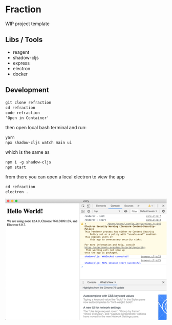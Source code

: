 # Fraction

WIP project template

## Libs / Tools

-   reagent
-   shadow-cljs
-   express
-   electron
-   docker

## Development

```
git clone refraction
cd refraction
code refraction
'Open in Container'
```

then open local bash terminal and run:

```
yarn
npx shadow-cljs watch main ui
```
which is the same as  
```
npm i -g shadow-cljs
npm start
```

from there you can open a local electron to view the app

```
cd refraction
electron .
```

![](snapshot.png)
